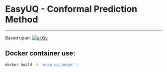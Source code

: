 # EasyUQ - Conformal Prediction Method

---

Based upon: 
[![arXiv](https://img.shields.io/badge/arXiv-2410.16928-b31b1b.svg?style=flat-square)](https://arxiv.org/pdf/2212.08376)



## Docker container use:

```bash
docker build -t 'easy_uq_image' .
```

```bash
```